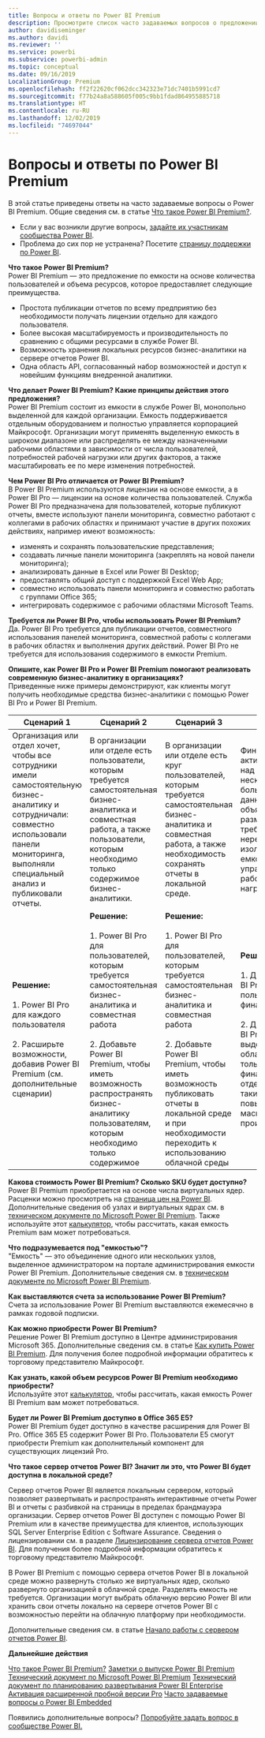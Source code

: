 ```yaml
---
title: Вопросы и ответы по Power BI Premium
description: Просмотрите список часто задаваемых вопросов о предложении Power BI Premium и ознакомьтесь с ответами.
author: davidiseminger
ms.author: davidi
ms.reviewer: ''
ms.service: powerbi
ms.subservice: powerbi-admin
ms.topic: conceptual
ms.date: 09/16/2019
LocalizationGroup: Premium
ms.openlocfilehash: ff2f22620cf062dcc342323e71dc7401b5991cd7
ms.sourcegitcommit: f77b24a8a588605f005c9bb1fdad864955885718
ms.translationtype: HT
ms.contentlocale: ru-RU
ms.lasthandoff: 12/02/2019
ms.locfileid: "74697044"
---
```

# <a name="power-bi-premium-faq"></a>Вопросы и ответы по Power BI Premium

В этой статье приведены ответы на часто задаваемые вопросы о Power BI Premium. Общие сведения см. в статье [Что такое Power BI Premium?](service-premium-what-is.md).

* Если у вас возникли другие вопросы, [задайте их участникам сообщества Power BI](https://community.powerbi.com/).
* Проблема до сих пор не устранена? Посетите [страницу поддержки по Power BI](https://powerbi.microsoft.com/support/).

**Что такое Power BI Premium?**  
Power BI Premium — это предложение по емкости на основе количества пользователей и объема ресурсов, которое предоставляет следующие преимущества.

* Простота публикации отчетов по всему предприятию без необходимости получать лицензии отдельно для каждого пользователя.
* Более высокая масштабируемость и производительность по сравнению с общими ресурсами в службе Power BI.
* Возможность хранения локальных ресурсов бизнес-аналитики на сервере отчетов Power BI.
* Одна область API, согласованный набор возможностей и доступ к новейшим функциям внедренной аналитики.

**Что делает Power BI Premium? Какие принципы действия этого предложения?**  
Power BI Premium состоит из емкости в службе Power BI, монопольно выделенной для каждой организации. Емкость поддерживается отдельным оборудованием и полностью управляется корпорацией Майкрософт. Организации могут применять выделенную емкость в широком диапазоне или распределять ее между назначенными рабочими областями в зависимости от числа пользователей, потребностей рабочей нагрузки или других факторов, а также масштабировать ее по мере изменения потребностей.

**Чем Power BI Pro отличается от Power BI Premium?**  
В Power BI Premium используются лицензии на основе емкости, а в Power BI Pro — лицензии на основе количества пользователей. Служба Power BI Pro предназначена для пользователей, которые публикуют отчеты, вместе используют панели мониторинга, совместно работают с коллегами в рабочих областях и принимают участие в других похожих действиях, например имеют возможность:

* изменять и сохранять пользовательские представления;
* создавать личные панели мониторинга (закреплять на новой панели мониторинга);
* анализировать данные в Excel или Power BI Desktop;
* предоставлять общий доступ с поддержкой Excel Web App;
* совместно использовать панели мониторинга и совместно работать с группами Office 365;
* интегрировать содержимое с рабочими областями Microsoft Teams.

**Требуется ли Power BI Pro, чтобы использовать Power BI Premium?**  
Да. Power BI Pro требуется для публикации отчетов, совместного использования панелей мониторинга, совместной работы с коллегами в рабочих областях и выполнения других действий. Power BI Pro не требуется для использования содержимого в емкости Premium.

**Опишите, как Power BI Pro и Power BI Premium помогают реализовать современную бизнес-аналитику в организациях?**  
Приведенные ниже примеры демонстрируют, как клиенты могут получить необходимые средства бизнес-аналитики с помощью Power BI Pro и Power BI Premium.

| Сценарий 1 | Сценарий 2 | Сценарий 3 | Сценарий 4 |
| --- | --- | --- | --- |
| Организация или отдел хочет, чтобы все сотрудники имели самостоятельную бизнес-аналитику и сотрудничали: совместно использовали панели мониторинга, выполняли специальный анализ и публиковали отчеты. | В организации или отделе есть пользователи, которым требуется самостоятельная бизнес-аналитика и совместная работа, а также пользователи, которым необходимо только содержимое бизнес-аналитики. | В организации или отделе есть круг пользователей, которым требуется самостоятельная бизнес-аналитика и совместная работа, а также необходимость сохранять отчеты в локальной среде. | Финансовый отдел активно работает над анализом нескольких больших наборов данных до объявления о размере выручки и требует нерегулируемой и изолированной емкости для управления рабочими нагрузками. |
| **Решение:**<br/><br/>1. Power BI Pro для каждого пользователя<br/><br/>2. Расширьте возможности, добавив Power BI Premium (см. дополнительные сценарии) |**Решение:**<br/><br/>1. Power BI Pro для пользователей, которым требуется самостоятельная бизнес-аналитика и совместная работа<br/><br/>2. Добавьте Power BI Premium, чтобы иметь возможность распространять бизнес-аналитику пользователям, которым необходимо только содержимое |**Решение:**<br/><br/>1. Power BI Pro для пользователей, которым требуется самостоятельная бизнес-аналитика и совместная работа<br/><br/>2. Добавьте Power BI Premium, чтобы иметь возможность публиковать отчеты в локальной среде и при необходимости переходить к использованию облачной среды |**Решение:**<br/><br/>1. Добавьте Power BI Pro для каждого пользователя в финансовом отделе<br/><br/>2. Добавьте Power BI Premium для выделенных облачных ресурсов только финансовому отделу, обеспечив таким образом повышенное масштабирование и производительность |

**Какова стоимость Power BI Premium? Сколько SKU будет доступно?**  
Power BI Premium приобретается на основе числа виртуальных ядер. Расценки можно просмотреть на [страница цен на Power BI](https://powerbi.microsoft.com/pricing/). Дополнительные сведения об узлах и виртуальных ядрах см. в [техническом документе по Microsoft Power BI Premium](https://aka.ms/pbipremiumwhitepaper). Также используйте этот [калькулятор](https://powerbi.microsoft.com/calculator/), чтобы рассчитать, какая емкость Premium вам может потребоваться.

**Что подразумевается под "емкостью"?**  
"Емкость" — это объединение одного или нескольких узлов, выделенное администратором на портале администрирования емкости Power BI Premium. Дополнительные сведения см. в [техническом документе по Microsoft Power BI Premium](https://aka.ms/pbipremiumwhitepaper).

**Как выставляются счета за использование Power BI Premium?**  
Счета за использование Power BI Premium выставляются ежемесячно в рамках годовой подписки.

**Как можно приобрести Power BI Premium?**  
Решение Power BI Premium доступно в Центре администрирования Microsoft 365. Дополнительные сведения см. в статье [Как купить Power BI Premium](service-admin-premium-purchase.md). Для получения более подробной информации обратитесь к торговому представителю Майкрософт.

**Как узнать, какой объем ресурсов Power BI Premium необходимо приобрести?**  
Используйте этот [калькулятор](https://powerbi.microsoft.com/calculator/), чтобы рассчитать, какая емкость Power BI Premium вам может потребоваться.

**Будет ли Power BI Premium доступно в Office 365 E5?**  
Power BI Premium будет доступно в качестве расширения для Power BI Pro. Office 365 E5 содержит Power BI Pro. Пользователи E5 смогут приобрести Premium как дополнительный компонент для существующих лицензий Pro.

**Что такое сервер отчетов Power BI? Значит ли это, что Power BI будет доступна в локальной среде?**

Сервер отчетов Power BI является локальным сервером, который позволяет развертывать и распространять интерактивные отчеты Power BI и отчеты с разбивкой на страницы в пределах брандмауэра организации. Сервер отчетов Power BI доступен с помощью Power BI Premium или в качестве преимущества для клиентов, использующих SQL Server Enterprise Edition с Software Assurance. Сведения о лицензировании см. в разделе [Лицензирование сервера отчетов Power BI](report-server/get-started.md#licensing-power-bi-report-server). Для получения более подробной информации обратитесь к торговому представителю Майкрософт.

В Power BI Premium с помощью сервера отчетов Power BI в локальной среде можно развернуть столько же виртуальных ядер, сколько развернуто организацией в облачной среде. Разделять емкость не требуется. Организации могут выбрать облачную версию Power BI или хранить свои отчеты локально на сервере отчетов Power BI с возможностью перейти на облачную платформу при необходимости.

Дополнительные сведения см. в статье [Начало работы с сервером отчетов Power BI](report-server/get-started.md).

**Дальнейшие действия**

[Что такое Power BI Premium?](service-premium-what-is.md)
[Заметки о выпуске Power BI Premium](service-premium-release-notes.md)
[Технический документ по Microsoft Power BI Premium](https://aka.ms/pbipremiumwhitepaper)
[Технический документ по планированию развертывания Power BI Enterprise](https://aka.ms/pbienterprisedeploy)
[Активация расширенной пробной версии Pro](service-extended-pro-trial.md)
[Часто задаваемые вопросы о Power BI Embedded](developer/embedded-faq.md)

Появились дополнительные вопросы? [Попробуйте задать вопрос в сообществе Power BI.](https://community.powerbi.com/)